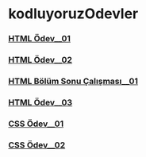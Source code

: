 # kodluyoruzOdevler

### [HTML Ödev\_\_01](https://coderkc.github.io/kodluyoruzOdevler/html-odev1/)

### [HTML Ödev\_\_02](https://coderkc.github.io/kodluyoruzOdevler/html-odev2/)

### [HTML Bölüm Sonu Çalışması\_\_01](https://coderkc.github.io/kodluyoruzOdevler/html-bolumSonuCalismasi)

### [HTML Ödev\_\_03](https://coderkc.github.io/kodluyoruzOdevler/html-odev3/)

### [CSS Ödev\_\_01](https://coderkc.github.io/kodluyoruzOdevler/css-odev1/)

### [CSS Ödev\_\_02](https://coderkc.github.io/kodluyoruzOdevler/css-odev2/)

